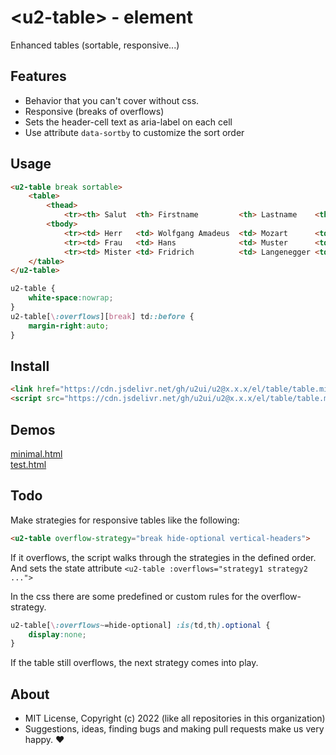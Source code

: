 # &lt;u2-table&gt; - element
Enhanced tables (sortable, responsive...)

## Features

- Behavior that you can't cover without css.
- Responsive (breaks of overflows)
- Sets the header-cell text as aria-label on each cell
- Use attribute `data-sortby` to customize the sort order

## Usage

```html
<u2-table break sortable>
    <table>
        <thead>
            <tr><th> Salut  <th> Firstname         <th> Lastname    <th> Age
        <tbody>
            <tr><td> Herr   <td> Wolfgang Amadeus  <td> Mozart      <td> 46
            <tr><td> Frau   <td> Hans              <td> Muster      <td> 1
            <tr><td> Mister <td> Fridrich          <td> Langenegger <td> 5
    </table>
</u2-table>
```

```css
u2-table {
    white-space:nowrap;
}
u2-table[\:overflows][break] td::before {
    margin-right:auto;
}
```

## Install

```html
<link href="https://cdn.jsdelivr.net/gh/u2ui/u2@x.x.x/el/table/table.min.css" rel=stylesheet>
<script src="https://cdn.jsdelivr.net/gh/u2ui/u2@x.x.x/el/table/table.min.js" type=module async></script>
```

## Demos

[minimal.html](http://gcdn.li/u2ui/u2@main/el/table/tests/minimal.html)  
[test.html](http://gcdn.li/u2ui/u2@main/el/table/tests/test.html)  

## Todo

Make strategies for responsive tables like the following:
```html
<u2-table overflow-strategy="break hide-optional vertical-headers">
```
If it overflows, the script walks through the strategies in the defined order.
And sets the state attribute `<u2-table :overflows="strategy1 strategy2 ...">`

In the css there are some predefined or custom rules for the overflow-strategy.
```css
u2-table[\:overflows~=hide-optional] :is(td,th).optional {
    display:none;
}
```
If the table still overflows, the next strategy comes into play.

## About

- MIT License, Copyright (c) 2022 <u2> (like all repositories in this organization) <br>
- Suggestions, ideas, finding bugs and making pull requests make us very happy. ♥

